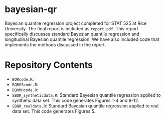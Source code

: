 # bayesian-qr
Bayesian quantile regression project completed for STAT 525 at Rice University. The final report is included as `report.pdf`. This report specifically discusses standard Bayesian quantile regression and longitudinal Bayesian quantile regression. We have also included code that implements the methods discussed in the report. 

# Repository Contents
- `BQRcode.R`: 
- `BQRGScode.R`: 
- `BQRMHcode.R`:
- `SBQR_syntheticdata.R`: Standard Bayesian quantile regression applied to synthetic data set. This code generates Figures 1-4 and 9-12.
- `SBQR_realdata.R`: Standard Bayesian quantile regression applied to real data set. This code generates Figures 5.
